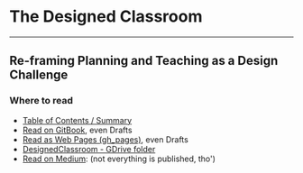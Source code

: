 # The Designed Classroom
___
## Re-framing Planning and Teaching as a Design Challenge

### Where to read
- [Table of Contents / Summary](SUMMARY.md)
- [Read on GitBook](https://janzeteachesit.gitbooks.io/redefining-the-classroom/content/), even Drafts
- [Read as Web Pages \(gh_pages\)](https://janzeteachesit.github.io/redefining-the-classroom/), even Drafts
- [DesignedClassroom - GDrive folder](https://drive.google.com/open?id=0BysMfTbvAUUVVGNtbDA0TG43OG8)
- [Read on Medium](https://medium.com/designed-classroom): (not everything is published, tho')
